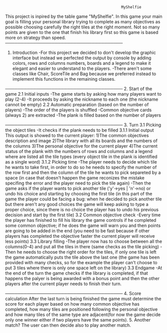 						                                MyShelfie

This project is inpired by the table game "MyShelfie".
In this game your main goal is filling your personal library trying to complete as many objectives as possible choosing carefully the right tiles at the right moment.
Not so many points are given to the one that finish his library first so this game is based
more on strategy than speed.
──────────────────────────────────────
1. Introduction
 -For this project we decided to don't develop the graphic interface but instead we   perfected the output by console by adding colors, rows and columns numbers, boards 
  and a legend to make it elegant and easier to understand to the players.
 -There aren't some classes like Chair, ScoreTile and Bag because we preferred instead to
  implement this functions in the remaining classes.

──────────────────────────────────────
2. Start of the game
  2.1 Initial inputs
   -The game starts by asking how many players want to play (2-4)
   -It proceeds by asking the nickname to each one (the nickname cannot be empty)
  2.2 Automatic preparation (based on the number of players)
   -The order of the players is shuffled
   -Common objective cards (always 2) are extracted
   -The plank is filled based on the number of players

──────────────────────────────────────
3. Turn
  3.1 Picking the object tiles
   -It checks if the plank needs to be filled
   3.1.1 Initial output
    This output is showed to the current player:
     1)The common objectives description and image
     2)The library with all its boards and the numbers of the columns
     3)The personal objective for the current player
     4)The current status of the plank with the numbers of rows and columns
       and a legend where are listed all the tile types (every object tile in the
       plank is identified as a single word)
   3.1.2 Picking time
    -The player needs to decide which tile he wants to take first, in order to do so
     he needs to specify the number of the row first and then the column of the tile he           wants to pick separeted by a space (in case that doesn't happen the game reconizes the       mistake specifing the error and the player need to pick the tile again)
    -Then the game asks if the player wants to pick another tile ('y'->yes | 'n'->no) 
     or undo his choice and starting by choosing the first tile (in this part of the game
     the player could be facing a bug: when he decided to pick another tile but there
     aren't any good choices the game will keep asking to type a proper choice, since
     there is no choice the player has to undo his previous decision and start by the first       tile)
  3.2 Common objective check
   -Every time the player has finished to fill his library the game controls if he completed
    some common objective; if he does the game will warn you and then points are going to be     added in the end (you need to be fast because if other players has completed the         objective faster the current player will receive less points)
  3.3 Library filling
   -The player now has to choose between all the columns(0-4) and put all the tiles in there
    (same checks as the tile picking)
   -Then he needs to choose the right order for the tiles, if only one tile is left the game
    automatically puts the tile above the last one 
    (the game has been provided with many checks, so for the example the player can't choose      to put 3 tiles where there is only one space left on the library)
  3.3 Endgame 
   -At the end of the turn the game checks if the library is completed, if that happens the      palyer is being awarded with a bonus point and then the other players after the
    current player needs to finish their turn.

──────────────────────────────────────
4. Score calculation
 After the last turn is being finished the game must determine the score for each player
 based on how many common objective has completed, how many tiles are positioned following
 the personal objective and how many tiles of the same type are adjacent(for now the game 
 decide only one winner either if two players have the same points).
5. Another match?
 The user can then decide also to play another match.
